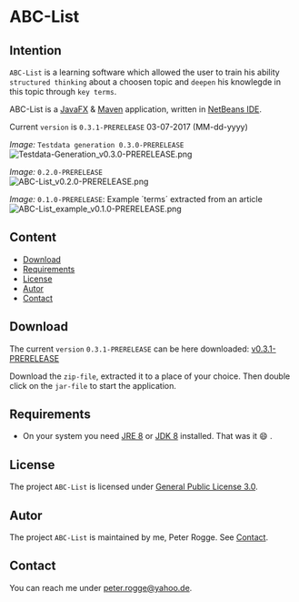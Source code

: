ABC-List
===



Intention
---

`ABC-List` is a learning software which allowed the user to train his ability 
`structured thinking` about a choosen topic and `deepen` his knowlegde in this 
topic through `key terms`.

ABC-List is a [JavaFX] & [Maven] application, written in [NetBeans IDE].

Current `version` is `0.3.1-PRERELEASE` 03-07-2017 (MM-dd-yyyy)



_Image:_ `Testdata generation 0.3.0-PRERELEASE`  
![Testdata-Generation_v0.3.0-PRERELEASE.png][Testdata-Generation_v0.3.0-PRERELEASE]

_Image:_ `0.2.0-PRERELEASE`  
![ABC-List_v0.2.0-PRERELEASE.png][ABC-List_v0.2.0-PRERELEASE]

_Image:_ `0.1.0-PRERELEASE`: Example ´terms´ extracted from an article  
![ABC-List_example_v0.1.0-PRERELEASE.png][ABC-List_example_v0.1.0-PRERELEASE]



Content
---

* [Download](#Download)
* [Requirements](#Requirements)
* [License](#License)
* [Autor](#Autor)
* [Contact](#Contact)



Download<a name="Download" />
---

The current `version` `0.3.1-PRERELEASE` can be here downloaded: [v0.3.1-PRERELEASE]

Download the `zip-file`, extracted it to a place of your choice. Then double 
click on the `jar-file` to start the application.



Requirements<a name="Requirements" />
---

* On your system you need [JRE 8] or [JDK 8] installed. That was it :smile: .



License<a name="License" />
---

The project `ABC-List` is licensed under [General Public License 3.0].



Autor<a name="Autor" />
---

The project `ABC-List` is maintained by me, Peter Rogge. See [Contact](#Contact).



Contact<a name="Contact" />
---

You can reach me under <peter.rogge@yahoo.de>.



[//]: # (Images)
[ABC-List_example_v0.1.0-PRERELEASE]:https://cloud.githubusercontent.com/assets/8161815/22596782/3201f87e-ea2d-11e6-8441-1df86014cfb2.png
[ABC-List_v0.2.0-PRERELEASE]:https://cloud.githubusercontent.com/assets/8161815/22865561/f80e086a-f166-11e6-9cce-0b5f7d57832e.png
[Testdata-Generation_v0.3.0-PRERELEASE]:https://cloud.githubusercontent.com/assets/8161815/23104173/e7a48fb4-f6c8-11e6-8a12-f3e72b6922eb.png



[//]: # (Links)
[JavaFX]:http://docs.oracle.com/javase/8/javase-clienttechnologies.htm
[JDK 8]:http://www.oracle.com/technetwork/java/javase/downloads/jdk8-downloads-2133151.html
[JRE 8]:http://www.oracle.com/technetwork/java/javase/downloads/jre8-downloads-2133155.html
[General Public License 3.0]:http://www.gnu.org/licenses/gpl-3.0.en.html
[Maven]:http://maven.apache.org/
[NetBeans IDE]:https://netbeans.org/
[v0.3.1-PRERELEASE]:https://github.com/Naoghuman/ABC-List/releases/tag/v0.3.1-prerelease
